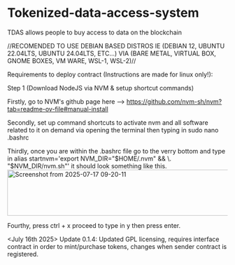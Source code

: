 # Tokenized-data-access-system
TDAS allows people to buy access to data on the blockchain

//RECOMENDED TO USE DEBIAN BASED DISTROS IE (DEBIAN 12, UBUNTU 22.04LTS, UBUNTU 24.04LTS, ETC...) VIA (BARE METAL, VIRTUAL BOX, GNOME BOXES, VM WARE, WSL-1, WSL-2)//

Requirements to deploy contract (Instructions are made for linux only!):

Step 1 (Download NodeJS via NVM & setup shortcut commands) 

Firstly, go to NVM's github page here --> https://github.com/nvm-sh/nvm?tab=readme-ov-file#manual-install

Secondly, set up command shortcuts to activate nvm and all software related to it on demand via opening the terminal then typing in sudo nano .bashrc

Thirdly, once you are within the .bashrc file go to the verry bottom and type in alias startnvm='export NVM_DIR="$HOME/.nvm" && \. "$NVM_DIR/nvm.sh"' it should look something like this.
<img width="779" height="105" alt="Screenshot from 2025-07-17 09-20-11" src="https://github.com/user-attachments/assets/9ccc7743-a27f-4f43-9a10-fc9038309960" />

Fourthy, press ctrl + x proceed to type in y then press enter.


<July 16th 2025>
Update 0.1.4: Updated GPL licensing, requires interface contract in order to mint/purchase tokens, changes when sender contract is registered.
